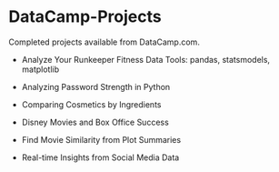 # DataCamp-Projects

Completed projects available from DataCamp.com.

* Analyze Your Runkeeper Fitness Data
  Tools: pandas, statsmodels, matplotlib

* Analyzing Password Strength in Python	
* Comparing Cosmetics by Ingredients	
* Disney Movies and Box Office Success	
* Find Movie Similarity from Plot Summaries	
* Real-time Insights from Social Media Data
